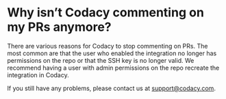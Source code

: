 # Why isn’t Codacy commenting on my PRs anymore?

<span class="wysiwyg-color-black wysiwyg-font-size-medium">There are
various reasons for Codacy to stop commenting on PRs. The most common
are that the user who enabled the integration no longer has permissions
on the repo or that the SSH key is no longer valid. We recommend having
a user with admin permissions on the repo recreate the integration in
Codacy.</span>

If you still have any problems, please contact us at <span
class="wysiwyg-color-blue90 wysiwyg-underline">support@codacy.com</span><span
class="wysiwyg-color-black wysiwyg-font-size-medium">.</span>
